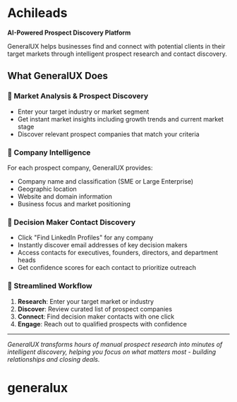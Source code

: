 # Achileads

**AI-Powered Prospect Discovery Platform**

GeneralUX helps businesses find and connect with potential clients in their target markets through intelligent prospect research and contact discovery.

## What GeneralUX Does

### 🎯 Market Analysis & Prospect Discovery
- Enter your target industry or market segment
- Get instant market insights including growth trends and current market stage
- Discover relevant prospect companies that match your criteria

### 🏢 Company Intelligence
For each prospect company, GeneralUX provides:
- Company name and classification (SME or Large Enterprise)
- Geographic location
- Website and domain information
- Business focus and market positioning

### 📧 Decision Maker Contact Discovery
- Click "Find LinkedIn Profiles" for any company
- Instantly discover email addresses of key decision makers
- Access contacts for executives, founders, directors, and department heads
- Get confidence scores for each contact to prioritize outreach

### 🚀 Streamlined Workflow
1. **Research**: Enter your target market or industry
2. **Discover**: Review curated list of prospect companies
3. **Connect**: Find decision maker contacts with one click
4. **Engage**: Reach out to qualified prospects with confidence

---

*GeneralUX transforms hours of manual prospect research into minutes of intelligent discovery, helping you focus on what matters most - building relationships and closing deals.*
# generalux
